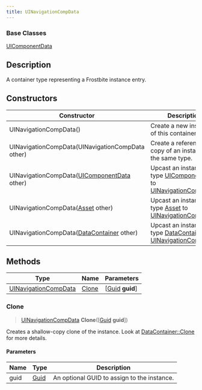 ```yaml
---
title: UINavigationCompData
---
```

### Base Classes

[UIComponentData](UIComponentData)

## Description

A container type representing a Frostbite instance entry.

## Constructors

| Constructor                                                                     | Description                                                                                                                     |
| ------------------------------------------------------------------------------- | ------------------------------------------------------------------------------------------------------------------------------- |
| UINavigationCompData()                                                          | Create a new instance of this container type.                                                                                   |
| UINavigationCompData(UINavigationCompData other)                                | Create a reference copy of an instance of the same type.                                                                        |
| UINavigationCompData([UIComponentData](UIComponentData) other)                  | Upcast an instance of type [UIComponentData](UIComponentData) to [UINavigationCompData](UINavigationCompData).                  |
| UINavigationCompData([Asset](Asset) other)                                      | Upcast an instance of type [Asset](Asset) to [UINavigationCompData](UINavigationCompData).                                      |
| UINavigationCompData([DataContainer](/vext/ref/shared/class/datacontainer) other) | Upcast an instance of type [DataContainer](/vext/ref/shared/class/datacontainer) to [UINavigationCompData](UINavigationCompData). |

## Methods

| Type                                         | Name            | Parameters                                     |
| -------------------------------------------- | --------------- | ---------------------------------------------- |
| [UINavigationCompData](UINavigationCompData) | [Clone](#clone) | \[[Guid](/vext/ref/shared/class/guid) **guid**\] |

### Clone

> [UINavigationCompData](UINavigationCompData) **Clone**(\[[Guid](/vext/ref/shared/class/guid) **guid**\])

Creates a shallow-copy clone of the instance. Look at [DataContainer::Clone](/vext/ref/shared/class/datacontainer#clone) for more details.

#### Parameters

| Name | Type         | Description                                 |
| ---- | ------------ | ------------------------------------------- |
| guid | [Guid](Guid) | An optional GUID to assign to the instance. |
